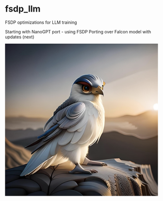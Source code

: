 # fsdp_llm
FSDP optimizations for LLM training

Starting with NanoGPT port - using FSDP
Porting over Falcon model with updates (next)

![baby falcon logo](/images/baby_falcon_launch.png)

